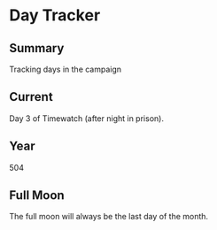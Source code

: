 # Day Tracker

## Summary

Tracking days in the campaign


## Current

Day 3 of Timewatch (after night in prison). 


## Year

504 


## Full Moon

The full moon will always be the last day of the month. 




